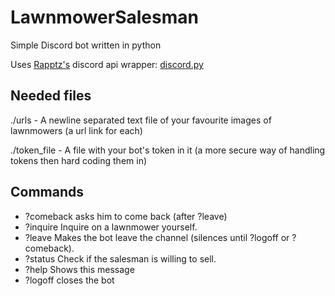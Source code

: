 # LawnmowerSalesman
Simple Discord bot written in python

Uses [Rapptz's](https://github.com/Rapptz) discord api wrapper: [discord.py](https://github.com/Rapptz/discord.py)

## Needed files
./urls - A newline separated text file of your favourite images of lawnmowers (a url link for each)

./token_file  - A file with your bot's token in it (a more secure way of handling tokens then hard coding them in)

## Commands
  - ?comeback asks him to come back (after ?leave)
  - ?inquire 	Inquire on a lawnmower yourself.
  - ?leave 		Makes the bot leave the channel (silences until ?logoff or ?comeback).
  - ?status 	Check if the salesman is willing to sell.
  - ?help 		Shows this message
  - ?logoff 	closes the bot
